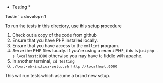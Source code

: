 * Testing *

Testin' is developin'!

To run the tests in this directory, use this setup procedure:

1. Check out a copy of the code from github
1. Ensure that you have PHP installed locally.
1. Ensure that you have access to the `xmllint` program.
1. Serve the PHP files locally. If you're using a recent PHP, this is just
`php -s localhost:8080`
otherwise you may have to fiddle with apache.
1. In another terminal, `cd testing`
1. `./test-ab-initios-setup.sh http://localhost:8080`

This will run tests which assume a brand new setup.
